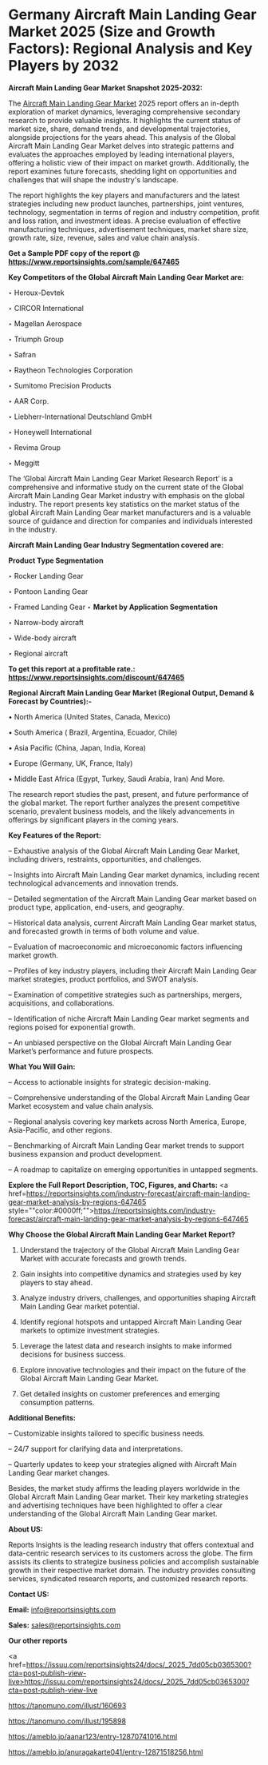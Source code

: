 # Germany Aircraft Main Landing Gear Market 2025 (Size and Growth Factors): Regional Analysis and Key Players by 2032

<strong>Aircraft Main Landing Gear Market Snapshot 2025-2032:</strong>

The <a href=https://www.reportsinsights.com/sample/647465>Aircraft Main Landing Gear Market</a> 2025 report offers an in-depth exploration of market dynamics, leveraging comprehensive secondary research to provide valuable insights. It highlights the current status of market size, share, demand trends, and developmental trajectories, alongside projections for the years ahead. This analysis of the Global Aircraft Main Landing Gear Market delves into strategic patterns and evaluates the approaches employed by leading international players, offering a holistic view of their impact on market growth. Additionally, the report examines future forecasts, shedding light on opportunities and challenges that will shape the industry's landscape.

The report highlights the key players and manufacturers and the latest strategies including new product launches, partnerships, joint ventures, technology, segmentation in terms of region and industry competition, profit and loss ration, and investment ideas. A precise evaluation of effective manufacturing techniques, advertisement techniques, market share size, growth rate, size, revenue, sales and value chain analysis.

<strong>Get a Sample PDF copy of the report @ <a href=https://www.reportsinsights.com/sample/647465 style=color:#0000ff;>https://www.reportsinsights.com/sample/647465</a></strong>

<strong>Key Competitors of the Global Aircraft Main Landing Gear Market are:</strong>

‣ Heroux-Devtek

‣ CIRCOR International

‣ Magellan Aerospace

‣ Triumph Group

‣ Safran

‣ Raytheon Technologies Corporation

‣ Sumitomo Precision Products

‣ AAR Corp.

‣ Liebherr-International Deutschland GmbH

‣ Honeywell International

‣ Revima Group

‣ Meggitt

The ‘Global Aircraft Main Landing Gear Market Research Report’ is a comprehensive and informative study on the current state of the Global Aircraft Main Landing Gear Market industry with emphasis on the global industry. The report presents key statistics on the market status of the global Aircraft Main Landing Gear market manufacturers and is a valuable source of guidance and direction for companies and individuals interested in the industry.

<strong>Aircraft Main Landing Gear Industry Segmentation covered are:</strong>

<strong>Product Type Segmentation</strong>

‣ Rocker Landing Gear

‣ Pontoon Landing Gear

‣ Framed Landing Gear
‣ 
<strong>Market by Application Segmentation</strong>

‣ Narrow-body aircraft

‣ Wide-body aircraft

‣ Regional aircraft

<strong>To get this report at a profitable rate.: <a href=https://www.reportsinsights.com/discount/647465 style=color:#0000ff;>https://www.reportsinsights.com/discount/647465</a></strong>

<strong>Regional Aircraft Main Landing Gear Market (Regional Output, Demand &amp; Forecast by Countries):-</strong>

• North America (United States, Canada, Mexico)

• South America ( Brazil, Argentina, Ecuador, Chile)

• Asia Pacific (China, Japan, India, Korea)

• Europe (Germany, UK, France, Italy)

• Middle East Africa (Egypt, Turkey, Saudi Arabia, Iran) And More.

The research report studies the past, present, and future performance of the global market. The report further analyzes the present competitive scenario, prevalent business models, and the likely advancements in offerings by significant players in the coming years.

<strong>Key Features of the Report:</strong>

– Exhaustive analysis of the Global Aircraft Main Landing Gear Market, including drivers, restraints, opportunities, and challenges.

– Insights into Aircraft Main Landing Gear market dynamics, including recent technological advancements and innovation trends.

– Detailed segmentation of the Aircraft Main Landing Gear market based on product type, application, end-users, and geography.

– Historical data analysis, current Aircraft Main Landing Gear market status, and forecasted growth in terms of both volume and value.

– Evaluation of macroeconomic and microeconomic factors influencing market growth.

– Profiles of key industry players, including their Aircraft Main Landing Gear market strategies, product portfolios, and SWOT analysis.

– Examination of competitive strategies such as partnerships, mergers, acquisitions, and collaborations.

– Identification of niche Aircraft Main Landing Gear market segments and regions poised for exponential growth.

– An unbiased perspective on the Global Aircraft Main Landing Gear Market’s performance and future prospects.

<strong>What You Will Gain:</strong>

– Access to actionable insights for strategic decision-making.

– Comprehensive understanding of the Global Aircraft Main Landing Gear Market ecosystem and value chain analysis.

– Regional analysis covering key markets across North America, Europe, Asia-Pacific, and other regions.

– Benchmarking of Aircraft Main Landing Gear market trends to support business expansion and product development.

– A roadmap to capitalize on emerging opportunities in untapped segments.

<strong>Explore the Full Report Description, TOC, Figures, and Charts:</strong>
<a href=https://reportsinsights.com/industry-forecast/aircraft-main-landing-gear-market-analysis-by-regions-647465 style=""color:#0000ff;"">https://reportsinsights.com/industry-forecast/aircraft-main-landing-gear-market-analysis-by-regions-647465</a>

<strong>Why Choose the Global Aircraft Main Landing Gear Market Report?</strong>

1. Understand the trajectory of the Global Aircraft Main Landing Gear Market with accurate forecasts and growth trends.

2. Gain insights into competitive dynamics and strategies used by key players to stay ahead.

3. Analyze industry drivers, challenges, and opportunities shaping Aircraft Main Landing Gear market potential.

4. Identify regional hotspots and untapped Aircraft Main Landing Gear markets to optimize investment strategies.

5. Leverage the latest data and research insights to make informed decisions for business success.

6. Explore innovative technologies and their impact on the future of the Global Aircraft Main Landing Gear Market.

7. Get detailed insights on customer preferences and emerging consumption patterns.

<strong>Additional Benefits:</strong>

– Customizable insights tailored to specific business needs.

– 24/7 support for clarifying data and interpretations.

– Quarterly updates to keep your strategies aligned with Aircraft Main Landing Gear market changes.

Besides, the market study affirms the leading players worldwide in the Global Aircraft Main Landing Gear market. Their key marketing strategies and advertising techniques have been highlighted to offer a clear understanding of the Global Aircraft Main Landing Gear market.

<strong><strong>About US</strong>:</strong>

Reports Insights is the leading research industry that offers contextual and data-centric research services to its customers across the globe. The firm assists its clients to strategize business policies and accomplish sustainable growth in their respective market domain. The industry provides consulting services, syndicated research reports, and customized research reports.

<strong>Contact US:</strong>

<p class=><b>Email:</b> <a href=mailto:info@reportsinsights.com>info@reportsinsights.com</a></p>
<p class=><b>Sales:</b> <a href=mailto:sales@reportsinsights.com>sales@reportsinsights.com</a></p>

<strong>Our other reports</strong>

<a href=https://issuu.com/reportsinsights24/docs/_2025_7dd05cb0365300?cta=post-publish-view-live>https://issuu.com/reportsinsights24/docs/_2025_7dd05cb0365300?cta=post-publish-view-live</a>

<a href=https://tanomuno.com/illust/160693>https://tanomuno.com/illust/160693</a>

<a href=https://tanomuno.com/illust/195898>https://tanomuno.com/illust/195898</a>

<a href=https://ameblo.jp/aanar123/entry-12870741016.html>https://ameblo.jp/aanar123/entry-12870741016.html</a>

<a href=https://ameblo.jp/anuragakarte041/entry-12871518256.html>https://ameblo.jp/anuragakarte041/entry-12871518256.html</a>
